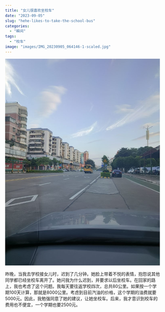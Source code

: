 ```yaml
---
title: "女儿很喜欢坐校车"
date: "2023-09-05"
slug: "hehe-likes-to-take-the-school-bus"
categories: 
  - "瞬间"
tags: 
  - "校车"
image: "images/IMG_20230905_064146-1-scaled.jpg"
---
```


![](images/IMG_20230905_064146-768x1024.jpg)

昨晚，当我去学校接女儿时，迟到了几分钟。她脸上带着不悦的表情，抱怨说其他同学都已经坐校车离开了。她问我为什么迟到，并要求以后坐校车。在回家的路上，我也考虑了这个问题。我每天要往返学校四次，总共80公里。如果按一个学期100天计算，那就是8000公里。考虑到目前汽油的价格，这个学期的油费就要5000元。因此，我勉强同意了她的建议，让她坐校车。后来，我才意识到校车的费用也不便宜，一个学期也要2500元。